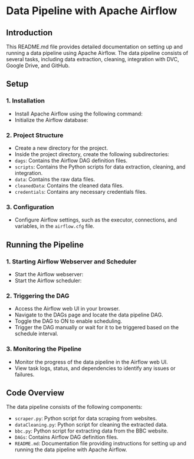 # Data Pipeline with Apache Airflow

## Introduction
This README.md file provides detailed documentation on setting up and running a data pipeline using Apache Airflow. The data pipeline consists of several tasks, including data extraction, cleaning, integration with DVC, Google Drive, and GitHub.

## Setup
### 1. Installation
- Install Apache Airflow using the following command:
- Initialize the Airflow database:

### 2. Project Structure
- Create a new directory for the project.
- Inside the project directory, create the following subdirectories:
- `dags`: Contains the Airflow DAG definition files.
- `scripts`: Contains the Python scripts for data extraction, cleaning, and integration.
- `data`: Contains the raw data files.
- `cleanedData`: Contains the cleaned data files.
- `credentials`: Contains any necessary credentials files.

### 3. Configuration
- Configure Airflow settings, such as the executor, connections, and variables, in the `airflow.cfg` file.

## Running the Pipeline
### 1. Starting Airflow Webserver and Scheduler
- Start the Airflow webserver:
- Start the Airflow scheduler:

### 2. Triggering the DAG
- Access the Airflow web UI in your browser.
- Navigate to the DAGs page and locate the data pipeline DAG.
- Toggle the DAG to ON to enable scheduling.
- Trigger the DAG manually or wait for it to be triggered based on the schedule interval.

### 3. Monitoring the Pipeline
- Monitor the progress of the data pipeline in the Airflow web UI.
- View task logs, status, and dependencies to identify any issues or failures.


## Code Overview
The data pipeline consists of the following components:
- `scraper.py`: Python script for data scraping from websites.
- `dataCleaning.py`: Python script for cleaning the extracted data.
- `bbc.py`: Python script for extracting data from the BBC website.
- `DAGs`: Contains Airflow DAG definition files.
- `README.md`: Documentation file providing instructions for setting up and running the data pipeline with Apache Airflow.
